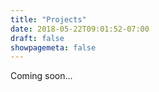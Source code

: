```yaml
---
title: "Projects"
date: 2018-05-22T09:01:52-07:00
draft: false
showpagemeta: false
---
```


Coming soon...
